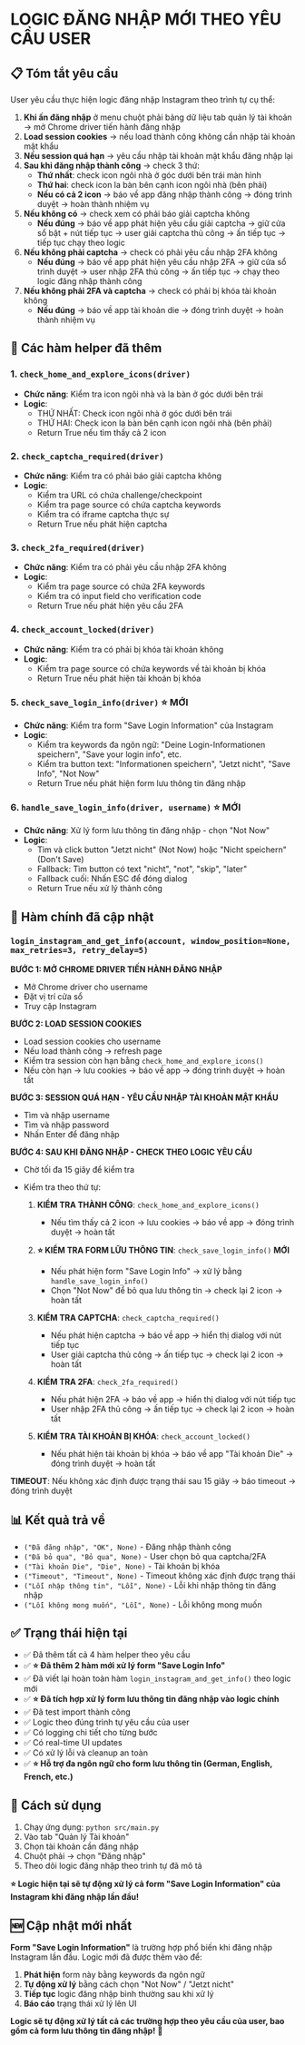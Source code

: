 # LOGIC ĐĂNG NHẬP MỚI THEO YÊU CẦU USER

## 📋 Tóm tắt yêu cầu
User yêu cầu thực hiện logic đăng nhập Instagram theo trình tự cụ thể:

1. **Khi ấn đăng nhập** ở menu chuột phải bảng dữ liệu tab quản lý tài khoản → mở Chrome driver tiến hành đăng nhập
2. **Load session cookies** → nếu load thành công không cần nhập tài khoản mật khẩu
3. **Nếu session quá hạn** → yêu cầu nhập tài khoản mật khẩu đăng nhập lại
4. **Sau khi đăng nhập thành công** → check 3 thứ:
   - **Thứ nhất**: check icon ngôi nhà ở góc dưới bên trái màn hình
   - **Thứ hai**: check icon la bàn bên cạnh icon ngôi nhà (bên phải)
   - **Nếu có cả 2 icon** → báo về app đăng nhập thành công → đóng trình duyệt → hoàn thành nhiệm vụ
5. **Nếu không có** → check xem có phải báo giải captcha không
   - **Nếu đúng** → báo về app phát hiện yêu cầu giải captcha → giữ cửa sổ bật + nút tiếp tục → user giải captcha thủ công → ấn tiếp tục → tiếp tục chạy theo logic
6. **Nếu không phải captcha** → check có phải yêu cầu nhập 2FA không
   - **Nếu đúng** → báo về app phát hiện yêu cầu nhập 2FA → giữ cửa sổ trình duyệt → user nhập 2FA thủ công → ấn tiếp tục → chạy theo logic đăng nhập thành công
7. **Nếu không phải 2FA và captcha** → check có phải bị khóa tài khoản không
   - **Nếu đúng** → báo về app tài khoản die → đóng trình duyệt → hoàn thành nhiệm vụ

## 🔧 Các hàm helper đã thêm

### 1. `check_home_and_explore_icons(driver)`
- **Chức năng**: Kiểm tra icon ngôi nhà và la bàn ở góc dưới bên trái
- **Logic**: 
  - THỨ NHẤT: Check icon ngôi nhà ở góc dưới bên trái
  - THỨ HAI: Check icon la bàn bên cạnh icon ngôi nhà (bên phải)
  - Return True nếu tìm thấy cả 2 icon

### 2. `check_captcha_required(driver)`
- **Chức năng**: Kiểm tra có phải báo giải captcha không
- **Logic**: 
  - Kiểm tra URL có chứa challenge/checkpoint
  - Kiểm tra page source có chứa captcha keywords
  - Kiểm tra có iframe captcha thực sự
  - Return True nếu phát hiện captcha

### 3. `check_2fa_required(driver)`
- **Chức năng**: Kiểm tra có phải yêu cầu nhập 2FA không
- **Logic**:
  - Kiểm tra page source có chứa 2FA keywords
  - Kiểm tra có input field cho verification code
  - Return True nếu phát hiện yêu cầu 2FA

### 4. `check_account_locked(driver)`
- **Chức năng**: Kiểm tra có phải bị khóa tài khoản không
- **Logic**:
  - Kiểm tra page source có chứa keywords về tài khoản bị khóa
  - Return True nếu phát hiện tài khoản bị khóa

### 5. `check_save_login_info(driver)` ⭐ **MỚI**
- **Chức năng**: Kiểm tra form "Save Login Information" của Instagram
- **Logic**:
  - Kiểm tra keywords đa ngôn ngữ: "Deine Login-Informationen speichern", "Save your login info", etc.
  - Kiểm tra button text: "Informationen speichern", "Jetzt nicht", "Save Info", "Not Now"
  - Return True nếu phát hiện form lưu thông tin đăng nhập

### 6. `handle_save_login_info(driver, username)` ⭐ **MỚI**
- **Chức năng**: Xử lý form lưu thông tin đăng nhập - chọn "Not Now"
- **Logic**:
  - Tìm và click button "Jetzt nicht" (Not Now) hoặc "Nicht speichern" (Don't Save)
  - Fallback: Tìm button có text "nicht", "not", "skip", "later"
  - Fallback cuối: Nhấn ESC để đóng dialog
  - Return True nếu xử lý thành công

## 🚀 Hàm chính đã cập nhật

### `login_instagram_and_get_info(account, window_position=None, max_retries=3, retry_delay=5)`

**BƯỚC 1: MỞ CHROME DRIVER TIẾN HÀNH ĐĂNG NHẬP**
- Mở Chrome driver cho username
- Đặt vị trí cửa sổ
- Truy cập Instagram

**BƯỚC 2: LOAD SESSION COOKIES**
- Load session cookies cho username
- Nếu load thành công → refresh page
- Kiểm tra session còn hạn bằng `check_home_and_explore_icons()`
- Nếu còn hạn → lưu cookies → báo về app → đóng trình duyệt → hoàn tất

**BƯỚC 3: SESSION QUÁ HẠN - YÊU CẦU NHẬP TÀI KHOẢN MẬT KHẨU**
- Tìm và nhập username
- Tìm và nhập password
- Nhấn Enter để đăng nhập

**BƯỚC 4: SAU KHI ĐĂNG NHẬP - CHECK THEO LOGIC YÊU CẦU**
- Chờ tối đa 15 giây để kiểm tra
- Kiểm tra theo thứ tự:

  1. **KIỂM TRA THÀNH CÔNG**: `check_home_and_explore_icons()`
     - Nếu tìm thấy cả 2 icon → lưu cookies → báo về app → đóng trình duyệt → hoàn tất

  2. **⭐ KIỂM TRA FORM LỮU THÔNG TIN**: `check_save_login_info()` **MỚI**
     - Nếu phát hiện form "Save Login Info" → xử lý bằng `handle_save_login_info()`
     - Chọn "Not Now" để bỏ qua lưu thông tin → check lại 2 icon → hoàn tất

  3. **KIỂM TRA CAPTCHA**: `check_captcha_required()`  
     - Nếu phát hiện captcha → báo về app → hiển thị dialog với nút tiếp tục
     - User giải captcha thủ công → ấn tiếp tục → check lại 2 icon → hoàn tất

  4. **KIỂM TRA 2FA**: `check_2fa_required()`
     - Nếu phát hiện 2FA → báo về app → hiển thị dialog với nút tiếp tục  
     - User nhập 2FA thủ công → ấn tiếp tục → check lại 2 icon → hoàn tất

  5. **KIỂM TRA TÀI KHOẢN BỊ KHÓA**: `check_account_locked()`
     - Nếu phát hiện tài khoản bị khóa → báo về app "Tài khoản Die" → đóng trình duyệt → hoàn tất

**TIMEOUT**: Nếu không xác định được trạng thái sau 15 giây → báo timeout → đóng trình duyệt

## 📊 Kết quả trả về

- `("Đã đăng nhập", "OK", None)` - Đăng nhập thành công
- `("Đã bỏ qua", "Bỏ qua", None)` - User chọn bỏ qua captcha/2FA
- `("Tài khoản Die", "Die", None)` - Tài khoản bị khóa
- `("Timeout", "Timeout", None)` - Timeout không xác định được trạng thái
- `("Lỗi nhập thông tin", "Lỗi", None)` - Lỗi khi nhập thông tin đăng nhập
- `("Lỗi không mong muốn", "Lỗi", None)` - Lỗi không mong muốn

## ✅ Trạng thái hiện tại

- ✅ Đã thêm tất cả 4 hàm helper theo yêu cầu
- ✅ **⭐ Đã thêm 2 hàm mới xử lý form "Save Login Info"**
- ✅ Đã viết lại hoàn toàn hàm `login_instagram_and_get_info()` theo logic mới
- ✅ **⭐ Đã tích hợp xử lý form lưu thông tin đăng nhập vào logic chính**
- ✅ Đã test import thành công
- ✅ Logic theo đúng trình tự yêu cầu của user
- ✅ Có logging chi tiết cho từng bước
- ✅ Có real-time UI updates
- ✅ Có xử lý lỗi và cleanup an toàn
- ✅ **⭐ Hỗ trợ đa ngôn ngữ cho form lưu thông tin (German, English, French, etc.)**

## 🎯 Cách sử dụng

1. Chạy ứng dụng: `python src/main.py`
2. Vào tab "Quản lý Tài khoản"
3. Chọn tài khoản cần đăng nhập
4. Chuột phải → chọn "Đăng nhập"
5. Theo dõi logic đăng nhập theo trình tự đã mô tả

**⭐ Logic hiện tại sẽ tự động xử lý cả form "Save Login Information" của Instagram khi đăng nhập lần đầu!**

## 🆕 Cập nhật mới nhất

**Form "Save Login Information"** là trường hợp phổ biến khi đăng nhập Instagram lần đầu. Logic mới đã được thêm vào để:

1. **Phát hiện** form này bằng keywords đa ngôn ngữ
2. **Tự động xử lý** bằng cách chọn "Not Now" / "Jetzt nicht"
3. **Tiếp tục** logic đăng nhập bình thường sau khi xử lý
4. **Báo cáo** trạng thái xử lý lên UI

**Logic sẽ tự động xử lý tất cả các trường hợp theo yêu cầu của user, bao gồm cả form lưu thông tin đăng nhập!** 🎉 